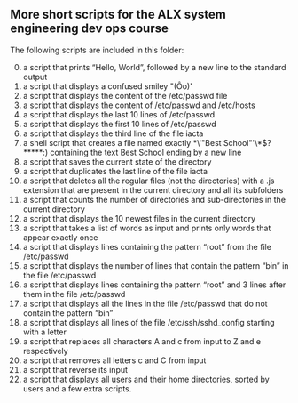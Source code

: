 ## More short scripts for the ALX system engineering dev ops course

The following scripts are included in this folder:

0. a script that prints “Hello, World”, followed by a new line to the standard output
1. a script that displays a confused smiley "(Ôo)'
2. a script that displays the content of the /etc/passwd file
3. a script that displays the content of /etc/passwd and /etc/hosts
4. a script that displays the last 10 lines of /etc/passwd
5. a script that displays the first 10 lines of /etc/passwd
6. a script that displays the third line of the file iacta
7. a shell script that creates a file named exactly \*\\'"Best School"\'\\*$\?\*\*\*\*\*:) containing the text Best School ending by a new line
8. a script that saves the current state of the directory
9. a script that duplicates the last line of the file iacta
10. a script that deletes all the regular files (not the directories) with a .js extension that are present in the current directory and all its subfolders
11. a script that counts the number of directories and sub-directories in the current directory
12. a script that displays the 10 newest files in the current directory
13. a script that takes a list of words as input and prints only words that appear exactly once
14. a script that displays lines containing the pattern “root” from the file /etc/passwd
15. a script that displays the number of lines that contain the pattern “bin” in the file /etc/passwd
16. a script that displays lines containing the pattern “root” and 3 lines after them in the file /etc/passwd
17. a script that displays all the lines in the file /etc/passwd that do not contain the pattern “bin”
18. a script that displays all lines of the file /etc/ssh/sshd_config starting with a letter
19. a script that replaces all characters A and c from input to Z and e respectively
20. a script that removes all letters c and C from input
21. a script that reverse its input
22. a script that displays all users and their home directories, sorted by users
and a few extra scripts.
